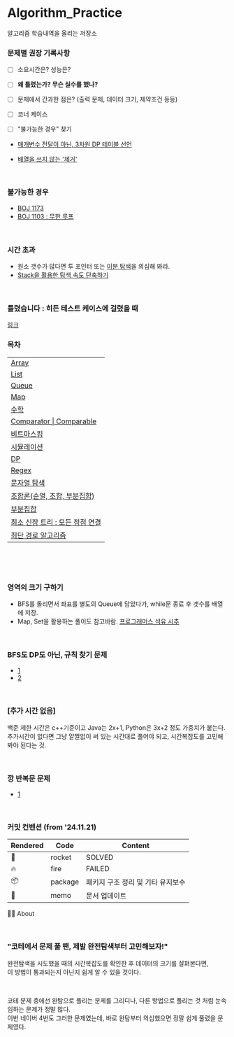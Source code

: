 # Algorithm_Practice

알고리즘 학습내역을 올리는 저장소


  

### **문제별 권장 기록사항**

- [ ] 소요시간은? 성능은?
- [ ] **왜 틀렸는가? 무슨 실수를 했나?**
- [ ] 문제에서 간과한 점은? (출력 문제, 데이터 크기, 제약조건 등등)
- [ ] 코너 케이스
- [ ] "불가능한 경우" 찾기
  

- [매개변수 전달이 아닌, 3차원 DP 테이블 선언](https://github.com/TPA-ThreeProblemsAday/TPA_KBK/blob/main/BOJ/dp/BOJ14722.java)

- [배열을 쓰지 않는 '제거'](https://western-sky.tistory.com/135)
  
<br>
  
### 불가능한 경우
- [BOJ 1173](https://github.com/AtomicLiquors/Algorithm_Practice/blob/main/simulation/Main_1173.java)
- [BOJ 1103 : 무한 루프](https://loosie.tistory.com/250)

<br>

### 시간 초과
- 원소 갯수가 많다면 투 포인터 또는 [이분 탐색](https://github.com/AtomicLiquors/Algorithm_Practice/tree/main/binarysearch)을 의심해 봐라.
- [Stack을 활용한 탐색 속도 단축하기](https://github.com/AtomicLiquors/Algorithm_Practice/tree/main/stack#stack%EC%9C%BC%EB%A1%9C-%ED%83%90%EC%83%89-%EC%86%8D%EB%8F%84-%EB%8B%A8%EC%B6%95%ED%95%98%EA%B8%B0)

<br>

### 틀렸습니다 : 히든 테스트 케이스에 걸렸을 때
[링크](https://github.com/AtomicLiquors/Algorithm_Practice/blob/main/Wrong_Answer.md)
<br>


### 목차
||
|------------|
|[Array](https://github.com/AtomicLiquors/Algorithm_Practice/tree/main/array)|
|[List](https://github.com/AtomicLiquors/Algorithm_Practice/blob/main/List.md)|
| [Queue](https://github.com/AtomicLiquors/Algorithm_Practice/blob/main/Queue/Readmd.md) |
| [Map](https://github.com/AtomicLiquors/Algorithm_Practice/blob/main/Map.md) |
| [수학](https://github.com/AtomicLiquors/Algorithm_Practice/tree/main/Mathematics) |
| [Comparator \| Comparable](https://github.com/AtomicLiquors/Algorithm_Practice/tree/main/comparator) |
| [비트마스킹](https://github.com/AtomicLiquors/Algorithm_Practice/tree/main/bitmasking) |
| [시뮬레이션](https://github.com/AtomicLiquors/Algorithm_Practice/tree/main/simulation) |
| [DP](https://github.com/AtomicLiquors/Algorithm_Practice/tree/main/DP) |
| [Regex](https://github.com/AtomicLiquors/Algorithm_Practice/tree/main/regex) |
| [문자열 탐색](https://github.com/AtomicLiquors/Algorithm_Practice/tree/main/stringSearching) |
| [조합론(순열, 조합, 부분집합)](https://github.com/AtomicLiquors/Algorithm_Practice/tree/main/combinatorics) |
| [부분집합](https://github.com/AtomicLiquors/Algorithm_Practice/tree/main/combinatorics/subset) |
| [최소 신장 트리 : 모든 정점 연결](https://github.com/AtomicLiquors/Algorithm_Practice/tree/main/SpanningTree) |
| [최단 경로 알고리즘](https://github.com/AtomicLiquors/Algorithm_Practice/tree/main/SSP) |


<br>

<br>


<br>

### 영역의 크기 구하기
- BFS를 돌리면서 좌표를 별도의 Queue에 담았다가, while문 종료 후 갯수를 배열에 저장.
- Map, Set을 활용하는 풀이도 참고바람.
  [프로그래머스 석유 시추](https://school.programmers.co.kr/learn/courses/30/lessons/250136)

<br>

### BFS도 DP도 아닌, 규칙 찾기 문제
  - [1](https://st-lab.tistory.com/79)
  - [2](https://www.acmicpc.net/problem/2292)

<br>

### [추가 시간 없음] 
백준 제한 시간은 c++기준이고 Java는 2x+1, Python은 3x+2 정도 가중치가 붙는다.
추가시간이 없다면 그냥 얄짤없이 써 있는 시간대로 풀어야 되고,
시간복잡도를 고민해봐야 된다는 것.

<br>

### 깡 반복문 문제
  - [1](https://school.programmers.co.kr/learn/courses/30/lessons/340198)

<br>

### 커밋 컨벤션 (from '24.11.21)
| Rendered   | Code   | Content  |
|------------|------------|------------|
| 🚀 | rocket | SOLVED |
| 🔥 | fire | FAILED |
| :package: | package  | 패키지 구조 정리 및 기타 유지보수 |
| 📝 | memo | 문서 업데이트 |
👨‍💻 About
 
<br>

### "코테에서 문제 풀 땐, 제발 완전탐색부터 고민해보자!" 
완전탐색을 시도했을 때의 시간복잡도를 확인한 후 데이터의 크기를 살펴본다면,   
이 방법이 통과되는지 아닌지 쉽게 알 수 있을 것이다.

<br>


코테 문제 중에선 완탐으로 풀리는 문제를 그리디나, 다른 방법으로 풀리는 것 처럼 눈속임하는 문제가 정말 많다.   
이번 네이버 4번도 그러한 문제였는데, 바로 완탐부터 의심했으면 정말 쉽게 풀렸을 문제였다.  
